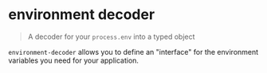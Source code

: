 # environment decoder

> A decoder for your `process.env` into a typed object

`environment-decoder` allows you to define an "interface" for the environment variables you need for your application.